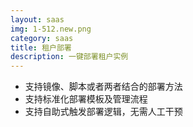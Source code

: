 ```yaml
---
layout: saas
img: 1-512.new.png
category: saas
title: 租户部署
description: 一键部署租户实例
---
```


 * 支持镜像、脚本或者两者结合的部署方法
 * 支持标准化部署模板及管理流程
 * 支持自助式触发部署逻辑，无需人工干预
